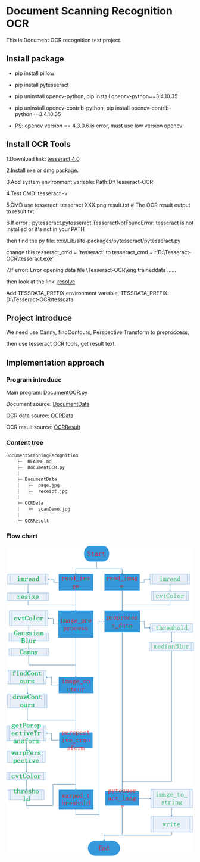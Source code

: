 # Document Scanning Recognition OCR

This is Document OCR recognition test project.


## Install package

- pip install pillow

- pip install pytesseract

- pip uninstall opencv-python, pip install opencv-python==3.4.10.35

- pip uninstall opencv-contrib-python, pip install opencv-contrib-python==3.4.10.35

- PS: opencv version == 4.3.0.6 is error, must use low version opencv


## Install OCR Tools


1.Download link: [tesseract 4.0](https://digi.bib.uni-mannheim.de/tesseract/)

2.Install exe or dmg package.

3.Add system environment variable: Path:D:\Tesseract-OCR

4.Test CMD: tesseract -v

5.CMD use tesseract: tesseract XXX.png result.txt  # The OCR result output to result.txt

6.If error : pytesseract.pytesseract.TesseractNotFoundError: tesseract is not installed or it's not in your PATH

  then find the py file: xxx/Lib/site-packages/pytesseract/pytesseract.py
  
  change this tesseract_cmd = 'tesseract' to tesseract_cmd = r'D:\Tesseract-OCR\tesseract.exe'

7.If error: Error opening data file \Tesseract-OCR\eng.traineddata ......

  then look at the link: [resolve](https://blog.csdn.net/weixin_42812527/article/details/81908674)

  Add TESSDATA_PREFIX environment variable, TESSDATA_PREFIX: D:\Tesseract-OCR\tessdata



## Project Introduce

We need use Canny, findContours, Perspective Transform to preproccess,

then use tesseract OCR tools, get result text.



## Implementation approach

### Program introduce

Main program: [DocumentOCR.py](DocumentOCR.py)

Document source: [DocumentData](./DocumentData)

OCR data source: [OCRData](./OCRData)

OCR result source: [OCRResult](./OCRResult)



### Content tree
    
    DocumentScanningRecognition
        ├─  README.md
        ├─  DocumentOCR.py
        │
        ├─ DocumentData
        │   ├─  page.jpg
        │   ├─  receipt.jpg
        │
        ├─ OCRData
        │   ├─  scanDemo.jpg
        │
        └─ OCRResult



### Flow chart

![DocumentOCRFlowChart](./DocumentOCRFlowChart.png)



